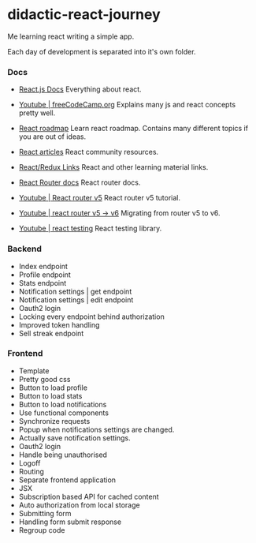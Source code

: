 # didactic-react-journey

Me learning react writing a simple app.

Each day of development is separated into it's own folder.

### Docs

- [React.js Docs](https://reactjs.org/docs/getting-started.html)
    Everything about react.

- [Youtube | freeCodeCamp.org](https://www.youtube.com/c/Freecodecamp)
    Explains many js and react concepts pretty well.

- [React roadmap](https://www.freecodecamp.org/news/react-fundamentals-for-beginners/)
    Learn react roadmap. Contains many different topics if you are out of ideas.

- [React articles](https://reactjs.org/community/articles.html)
    React community resources.

- [React/Redux Links](https://github.com/markerikson/react-redux-links)
    React and other learning material links.

- [React Router docs](https://reactrouter.com/docs/en/v6)
    React router docs.

- [Youtube | React router v5](https://www.youtube.com/watch?v=Jppuj6M1sJ4&ab_channel=freeCodeCamp.org)
    React router v5 tutorial.

- [Youtube | react router v5 -> v6](https://www.youtube.com/watch?v=zEQiNFAwDGo&ab_channel=Academind)
    Migrating from router v5 to v6.

- [Youtube | react testing](https://www.youtube.com/watch?v=7dTTFW7yACQ)
    React testing library.

### Backend
- Index endpoint
- Profile endpoint
- Stats endpoint
- Notification settings | get endpoint
- Notification settings | edit endpoint
- Oauth2 login
- Locking every endpoint behind authorization
- Improved token handling
- Sell streak endpoint

### Frontend
- Template
- Pretty good css
- Button to load profile
- Button to load stats
- Button to load notifications
- Use functional components
- Synchronize requests
- Popup when notifications settings are changed.
- Actually save notification settings.
- Oauth2 login
- Handle being unauthorised
- Logoff
- Routing
- Separate frontend application
- JSX
- Subscription based API for cached content
- Auto authorization from local storage
- Submitting form
- Handling form submit response
- Regroup code
